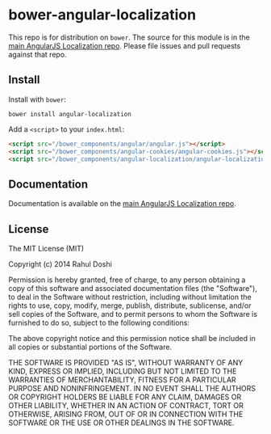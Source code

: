 # bower-angular-localization

This repo is for distribution on `bower`. The source for this module is in the
[main AngularJS Localization repo](https://github.com/doshprompt/angular-localization).
Please file issues and pull requests against that repo.

## Install

Install with `bower`:

```shell
bower install angular-localization
```

Add a `<script>` to your `index.html`:

```html
<script src="/bower_components/angular/angular.js"></script>
<script src="/bower_components/angular-cookies/angular-cookies.js"></script>
<script src="/bower_components/angular-localization/angular-localization.js"></script>
```

## Documentation

Documentation is available on the
[main AngularJS Localization repo](https://github.com/doshprompt/angular-localization).

## License

The MIT License (MIT)

Copyright (c) 2014 Rahul Doshi

Permission is hereby granted, free of charge, to any person obtaining a copy
of this software and associated documentation files (the "Software"), to deal
in the Software without restriction, including without limitation the rights
to use, copy, modify, merge, publish, distribute, sublicense, and/or sell
copies of the Software, and to permit persons to whom the Software is
furnished to do so, subject to the following conditions:

The above copyright notice and this permission notice shall be included in all
copies or substantial portions of the Software.

THE SOFTWARE IS PROVIDED "AS IS", WITHOUT WARRANTY OF ANY KIND, EXPRESS OR
IMPLIED, INCLUDING BUT NOT LIMITED TO THE WARRANTIES OF MERCHANTABILITY,
FITNESS FOR A PARTICULAR PURPOSE AND NONINFRINGEMENT. IN NO EVENT SHALL THE
AUTHORS OR COPYRIGHT HOLDERS BE LIABLE FOR ANY CLAIM, DAMAGES OR OTHER
LIABILITY, WHETHER IN AN ACTION OF CONTRACT, TORT OR OTHERWISE, ARISING FROM,
OUT OF OR IN CONNECTION WITH THE SOFTWARE OR THE USE OR OTHER DEALINGS IN THE
SOFTWARE.
